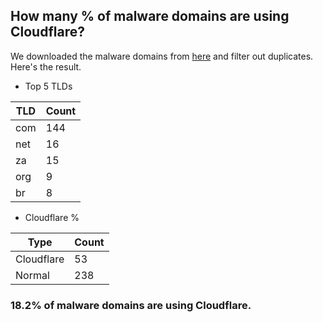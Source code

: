 ## How many % of malware domains are using Cloudflare?


We downloaded the malware domains from [here](https://urlhaus.abuse.ch) and filter out duplicates.
Here's the result.


[//]: # (start replacement)


- Top 5 TLDs

| TLD | Count |
| --- | --- |
| com | 144 |
| net | 16 |
| za | 15 |
| org | 9 |
| br | 8 |


- Cloudflare %

| Type | Count |
| --- | --- |
| Cloudflare | 53 |
| Normal | 238 |


### 18.2% of malware domains are using Cloudflare.